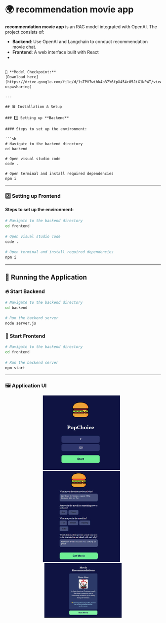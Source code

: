# 🌍 recommendation movie app

**recommendation movie app** is an RAG model integrated with OpenAI. The project consists of:

- **Backend**: Use OpenAI and Langchain to conduct recommendation movie chat.
- **Frontend**: A web interface built with React
- 
```

🔗 **Model Checkpoint:**  
[Download here](https://drive.google.com/file/d/1sTPV7wihk4b37Y6fpX454c05JiX1NP4T/view?usp=sharing)

---

## 🛠 Installation & Setup

### 1️⃣ Setting up **Backend**

#### Steps to set up the environment:

```sh
# Navigate to the backend directory
cd backend

# Open visual studio code
code .

# Open terminal and install required dependencies
npm i
```

---

### 2️⃣ Setting up **Frontend**

#### Steps to set up the environment:

```sh
# Navigate to the backend directory
cd frontend

# Open visual studio code
code .

# Open terminal and install required dependencies
npm i
```

---

## 🚀 Running the Application

### 🔥 Start Backend
```sh
# Navigate to the backend directory
cd backend

# Run the backend server
node server.js 
```

### 🎨 Start Frontend
```sh
# Navigate to the backend directory
cd frontend

# Run the backend server
npm start  
```

---

### 🖼️ Application UI
<p align="center">
  <img src="images/start.jpg" width="250" style="margin-right: 10px;" />
  <img src="images/question.jpg" width="250" style="margin-right: 10px;" />
  <img src="images/movies.jpg" width="250" />
</p>

